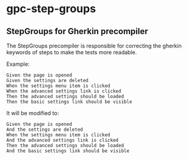 # gpc-step-groups

## StepGroups for Gherkin precompiler

The StepGroups precompiler is responsible for correcting the gherkin keywords of steps to make the tests more readable.

Example:
```gherkin
Given the page is opened
Given the settings are deleted
When the settings menu item is clicked
When the advanced settings link is clicked
Then the advanced settings should be loaded
Then the basic settings link should be visible
```
It will be modified to:

```gherkin
Given the page is opened
And the settings are deleted
When the settings menu item is clicked
And the advanced settings link is clicked
Then the advanced settings should be loaded
And the basic settings link should be visible
```
